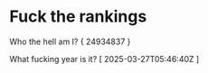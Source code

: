 # Fuck the rankings

Who the hell am I?
{ 24934837 }

What fucking year is it?
[ 2025-03-27T05:46:40Z ]
